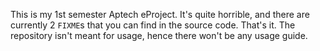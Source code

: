 This is my 1st semester Aptech eProject. It's quite horrible, and there are currently 2 `FIXME`s that you can find in the source code. That's it. The repository isn't meant for usage, hence there won't be any usage guide.